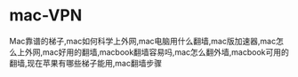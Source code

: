 # mac-VPN
Mac靠谱的梯子,mac如何科学上外网,mac电脑用什么翻墙,mac版加速器,mac怎么上外网,mac好用的翻墙,macbook翻墙容易吗,mac怎么翻外墙,macbook可用的翻墙,现在苹果有哪些梯子能用,mac翻墙步骤

